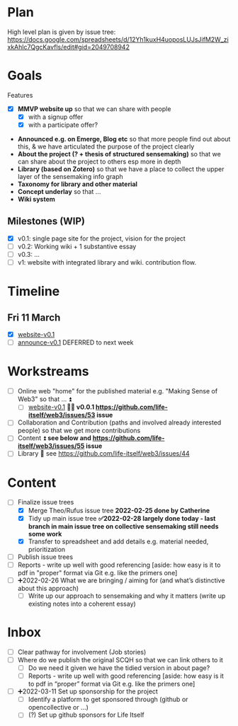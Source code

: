 # Plan

High level plan is given by issue tree: https://docs.google.com/spreadsheets/d/12Yh1kuxH4uoposLUJsJifM2W_zixkAhlc7QgcKavfls/edit#gid=2049708942

# Goals

Features

* [x] **MMVP website up** so that we can share with people
  * [x] with a signup offer
  * [x] with a participate offer?
* **Announced e.g. on Emerge, Blog etc** so that more people find out about this, & we have articulated the purpose of the project clearly
* **About the project (? + thesis of structured sensemaking)** so that we can share about the project to others esp more in depth
* **Library (based on Zotero)** so that we have a place to collect the upper layer of the sensemaking info graph
* **Taxonomy for library and other material**
* **Concept underlay** so that ...
* **Wiki system**

## Milestones (WIP)

* [x] v0.1: single page site for the project, vision for the project
* [ ] v0.2: Working wiki + 1 substantive essay
* [ ] v0.3: ...
* [ ] v1: website with integrated library and wiki. contribution flow.

# Timeline

## Fri 11 March

* [x] [website-v0.1](projects/website-v0.1.md)
* [ ] [announce-v0.1](projects/announce-v0.1.md) DEFERRED to next week

# Workstreams

* [ ] Online web "home" for the published material e.g. "Making Sense of Web3" so that ... ⏫
  * [ ] [website-v0.1](projects/website-v0.1.md) **🏃‍♂️ v0.0.1 https://github.com/life-itself/web3/issues/53 issue**
* [ ] Collaboration and Contribution (paths and involved already interested people) so that we get more contributions
* [ ] Content ⏫ **see below and https://github.com/life-itself/web3/issues/55 issue**
* [ ] Library 🔼 see https://github.com/life-itself/web3/issues/44

# Content

* [ ] Finalize issue trees
  * [x] Merge Theo/Rufus issue tree **2022-02-25 done by Catherine**
  * [x] Tidy up main issue tree **✅2022-02-28 largely done today - last branch in main issue tree on collective sensemaking still needs some work**
  * [x] Transfer to spreadsheet and add details e.g. material needed, prioritization 
* [ ] Publish issue trees
* [ ] Reports - write up well with good referencing [aside: how easy is it to pdf in "proper" format via Git e.g. like the primers one]
* [ ] ➕2022-02-26 What we are bringing / aiming for (and what’s distinctive about this approach)
  * [ ] Write up our approach to sensemaking and why it matters (write up existing notes into a coherent essay)

# Inbox

* [ ] Clear pathway for involvement (Job stories)
* [ ] Where do we publish the original SCQH so that we can link others to it
  * [ ] Do we need it given we have the tidied version in about page?
  * [ ]  Reports - write up well with good referencing [aside: how easy is it to pdf in “proper” format via Git e.g. like the primers one]
* [ ] ➕2022-03-11 Set up sponsorship for the project
  * [ ] Identify a platform to get sponsored through (github or opencollective or ...)
  * [ ] (?) Set up github sponsors for Life Itself